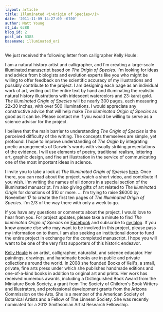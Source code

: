 ```yaml
---
layout: article
title: Illuminated <i>Origin of Species</i>
date: '2011-11-09 14:27:09 -0700'
author: Matt Young
mt_id: 6388
blog_id: 2
post_id: 6388
basename: illuminated_ori
---
```

We just received the following letter from calligrapher Kelly Houle:

I am a natural history artist and calligrapher, and I'm creating a
large-scale [illuminated manuscript](http://www.illuminatedorigin.com/) based on _The Origin of Species_. I'm
looking for ideas and advice from biologists and evolution experts like
you who might be willing to offer feedback on the scientific accuracy of
my illustrations and possibly contribute to the project. I am designing
each page as an individual work of art, writing out the entire text by
hand and illuminating the realistic natural history illustrations with
iridescent watercolors and 23-karat gold. _The Illuminated Origin of
Species_ will be nearly 300 pages, each measuring 22x30 inches, with
over 500 illuminations. I would appreciate any constructive advice that
will help make _The Illuminated Origin of Species_ as good as it can
be. Please contact me if you would be willing to serve as a science
advisor for the project.

I believe that the main barrier to understanding _The Origin of
Species_ is the perceived difficulty of the writing. The concepts
themselves are simple, yet profound. I hope to improve understanding of
_The Origin_ by integrating poetic arrangements of Darwin's words with
visually striking presentations of the evidence. I will use elements of
poetry, traditional realism, lettering art, graphic design, and fine art
illustration in the service of communicating one of the most important
ideas in science.

I invite you to take a look at _The Illuminated Origin of Species_ 
[here](http://www.kickstarter.com/projects/596922807/the-illuminated-origin-of-species?ref=email). Once there, you can read about the project, watch a short video, and contribute if you wish. I'm writing the names of all donors in a special
section of the illuminated manuscript. I'm also giving gifts of art
related to _The Illuminated Origin_ for donations of $10 or more. ... I'm trying to raise $6000 by November 17 to create the first ten pages of _The Illuminated Origin
of Species_. I'm 2/3 of the way there with only a week to go.

If you have any questions or comments about the project, I would love to
hear from you. For project updates, please take a minute to find _The
Illuminated Origin of Species_ on
[Facebook](https://www.facebook.com/pages/The-Illuminated-Origin-of-Species/177056949031355)
and subscribe to 
[my blog](http://www.illuminatedorigin.com/The_Illuminated_Origin_of_Species/Blog/Blog.ht).
If you know anyone else who may want to be involved in this project,
please pass my information on to them. I am also seeking an
institutional donor to fund the entire project in exchange for the completed manuscript. I hope you will want to be one of the very first supporters of this historic endeavor.

[Kelly Houle](www.kellymhoule.com) is an artist, calligrapher, naturalist, and science educator. Her paintings, drawings, and handmade books are in public and
private collections around the world. In 2008 she founded Books of
Kell's, a small, private, fine arts press under which she publishes
handmade editions and one-of-a-kind books in addition to original art
and prints. Her work has received numerous awards, including a
Distinguished Book Award from the Miniature Book Society, a grant from
The Society of Children's Book Writers and Illustrators, and
professional development grants from the Arizona Commission on the Arts.
She is a member of the American Society of Botanical Artists and a
Fellow of The Linnean Society. She was recently nominated for a 2012
Smithsonian Artist Research Fellowship.
